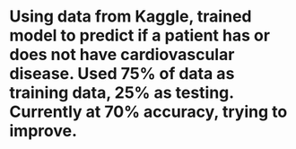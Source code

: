 # Using data from Kaggle, trained model to predict if a patient has or does not have cardiovascular disease. Used 75% of data as training data, 25% as testing. Currently at 70% accuracy, trying to improve. 
